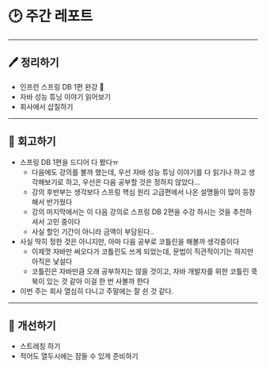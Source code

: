 # 🕑 주간 레포트

---

## 🖊 정리하기

- 인프런 스프링 DB 1편 완강 👏
- 자바 성능 튜닝 이야기 읽어보기
- 회사에서 삽질하기

---

## 💭 회고하기

- 스프링 DB 1편을 드디어 다 봤다ㅠ
  - 다음에도 강의를 볼까 했는데, 우선 자바 성능 튜닝 이야기를 다 읽기나 하고 생각해보기로 하고, 우선은 다음 공부할 것은 정하지 않았다…
  - 강의 후반부는 생각보다 스프링 핵심 원리 고급편에서 나온 설명들이 많이 등장해서 반가웠다
  - 강의 마지막에서는 이 다음 강의로 스프링 DB 2편을 수강 하시는 것을 추천하셔서 고민 중이다
  - 사실 할인 기간이 아니라 금액이 부담된다..
- 사실 딱히 정한 것은 아니지만, 아마 다음 공부로 코틀린을 해볼까 생각중이다
  - 이제껏 자바만 써오다가 코틀린도 쓰게 되었는데, 문법이 직관적이기는 하지만 아직은 낯설다
  - 코틀린은 자바만큼 오래 공부하지는 않을 것이고, 자바 개발자를 위한 코틀린 쿡북이 있는 것 같아 이걸 한 번 사볼까 한다
- 이번 주는 회사 열심히 다니고 주말에는 잘 쉰 것 같다.

---

## 🥊 개선하기

- 스트레칭 하기
- 적어도 열두시에는 잠들 수 있게 준비하기
